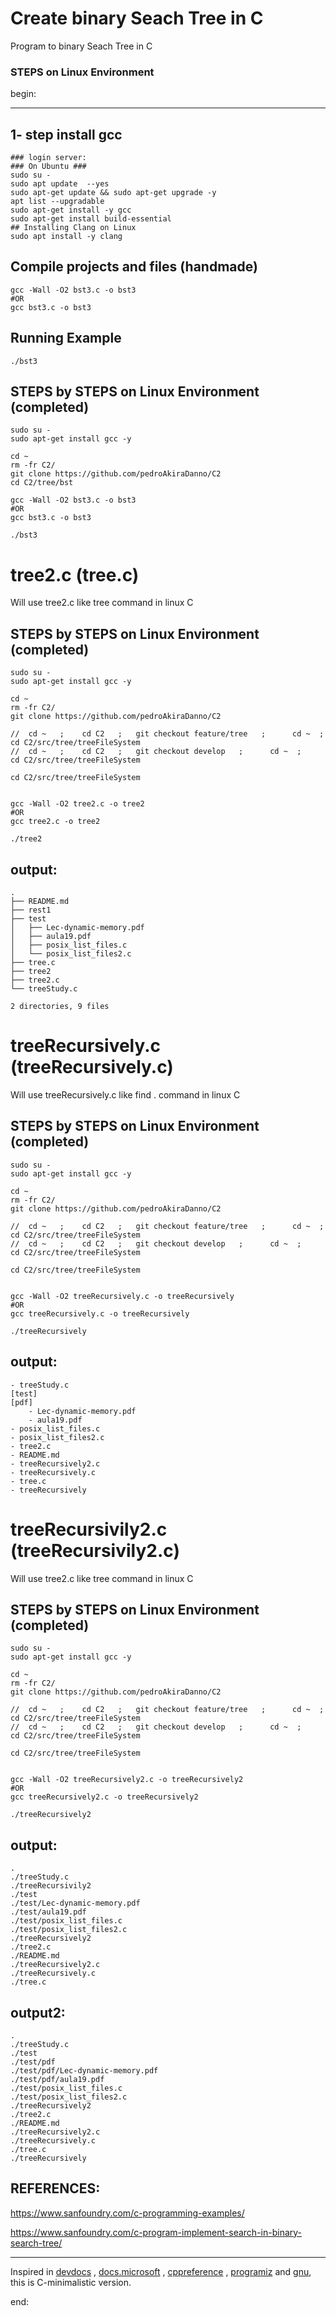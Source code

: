 # Create binary Seach Tree in C

Program to binary Seach Tree in C

### STEPS on Linux Environment

begin:

---

## 1- step install gcc

    ### login server:
    ### On Ubuntu ###
    sudo su -
    sudo apt update  --yes
    sudo apt-get update && sudo apt-get upgrade -y
    apt list --upgradable
    sudo apt-get install -y gcc
    sudo apt-get install build-essential
    ## Installing Clang on Linux
    sudo apt install -y clang

## Compile projects and files (handmade)

    gcc -Wall -O2 bst3.c -o bst3
    #OR
    gcc bst3.c -o bst3

## Running Example

    ./bst3

## STEPS by STEPS on Linux Environment (completed)

    sudo su -
    sudo apt-get install gcc -y

    cd ~
    rm -fr C2/
    git clone https://github.com/pedroAkiraDanno/C2
    cd C2/tree/bst

    gcc -Wall -O2 bst3.c -o bst3
    #OR
    gcc bst3.c -o bst3

    ./bst3

# tree2.c (tree.c)

Will use tree2.c like tree command in linux C

## STEPS by STEPS on Linux Environment (completed)

    sudo su -
    sudo apt-get install gcc -y

    cd ~
    rm -fr C2/
    git clone https://github.com/pedroAkiraDanno/C2

    //  cd ~   ;   	cd C2 	; 	git checkout feature/tree   ;      cd ~  ;     cd C2/src/tree/treeFileSystem
    //  cd ~   ;   	cd C2 	; 	git checkout develop   ;      cd ~  ;     cd C2/src/tree/treeFileSystem

    cd C2/src/tree/treeFileSystem


    gcc -Wall -O2 tree2.c -o tree2
    #OR
    gcc tree2.c -o tree2

    ./tree2

## output:

    .
    ├── README.md
    ├── rest1
    ├── test
    │   ├── Lec-dynamic-memory.pdf
    │   ├── aula19.pdf
    │   ├── posix_list_files.c
    │   └── posix_list_files2.c
    ├── tree.c
    ├── tree2
    ├── tree2.c
    └── treeStudy.c

    2 directories, 9 files

# treeRecursively.c (treeRecursively.c)

Will use treeRecursively.c like find . command in linux C

## STEPS by STEPS on Linux Environment (completed)

    sudo su -
    sudo apt-get install gcc -y

    cd ~
    rm -fr C2/
    git clone https://github.com/pedroAkiraDanno/C2

    //  cd ~   ;   	cd C2 	; 	git checkout feature/tree   ;      cd ~  ;     cd C2/src/tree/treeFileSystem
    //  cd ~   ;   	cd C2 	; 	git checkout develop   ;      cd ~  ;     cd C2/src/tree/treeFileSystem

    cd C2/src/tree/treeFileSystem


    gcc -Wall -O2 treeRecursively.c -o treeRecursively
    #OR
    gcc treeRecursively.c -o treeRecursively

    ./treeRecursively

## output:

    - treeStudy.c
    [test]
    [pdf]
        - Lec-dynamic-memory.pdf
        - aula19.pdf
    - posix_list_files.c
    - posix_list_files2.c
    - tree2.c
    - README.md
    - treeRecursively2.c
    - treeRecursively.c
    - tree.c
    - treeRecursively

# treeRecursivily2.c (treeRecursivily2.c)

Will use tree2.c like tree command in linux C

## STEPS by STEPS on Linux Environment (completed)

    sudo su -
    sudo apt-get install gcc -y

    cd ~
    rm -fr C2/
    git clone https://github.com/pedroAkiraDanno/C2

    //  cd ~   ;   	cd C2 	; 	git checkout feature/tree   ;      cd ~  ;     cd C2/src/tree/treeFileSystem
    //  cd ~   ;   	cd C2 	; 	git checkout develop   ;      cd ~  ;     cd C2/src/tree/treeFileSystem

    cd C2/src/tree/treeFileSystem


    gcc -Wall -O2 treeRecursively2.c -o treeRecursively2
    #OR
    gcc treeRecursively2.c -o treeRecursively2

    ./treeRecursively2

## output:

    .
    ./treeStudy.c
    ./treeRecursivily2
    ./test
    ./test/Lec-dynamic-memory.pdf
    ./test/aula19.pdf
    ./test/posix_list_files.c
    ./test/posix_list_files2.c
    ./treeRecursively2
    ./tree2.c
    ./README.md
    ./treeRecursively2.c
    ./treeRecursively.c
    ./tree.c

## output2:

    .
    ./treeStudy.c
    ./test
    ./test/pdf
    ./test/pdf/Lec-dynamic-memory.pdf
    ./test/pdf/aula19.pdf
    ./test/posix_list_files.c
    ./test/posix_list_files2.c
    ./treeRecursively2
    ./tree2.c
    ./README.md
    ./treeRecursively2.c
    ./treeRecursively.c
    ./tree.c
    ./treeRecursively

## REFERENCES:

https://www.sanfoundry.com/c-programming-examples/

https://www.sanfoundry.com/c-program-implement-search-in-binary-search-tree/

---

Inspired in [devdocs](https://devdocs.io/c/) , [docs.microsoft](https://docs.microsoft.com/en-us/cpp/c-language/?view=msvc-170) , [cppreference](https://en.cppreference.com/w/c/language) , [programiz](https://www.programiz.com/c-programming) and [gnu](https://www.gnu.org/software/gnu-c-manual/gnu-c-manual.html), this is C-minimalistic version.

end:
